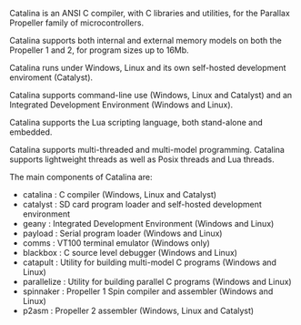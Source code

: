 Catalina is an ANSI C compiler, with C libraries and utilities, for the Parallax Propeller family of microcontrollers. 

Catalina supports both internal and external memory models on both the Propeller 1 and 2, for program sizes up to 16Mb.

Catalina runs under Windows, Linux and its own self-hosted development enviroment (Catalyst).

Catalina supports command-line use (Windows, Linux and Catalyst) and an Integrated Development Environment (Windows and Linux).

Catalina supports the Lua scripting language, both stand-alone and embedded.

Catalina supports multi-threaded and multi-model programming. Catalina supports lightweight threads as well as Posix threads and Lua threads.

The main components of Catalina are:

-  catalina    : C compiler (Windows, Linux and Catalyst)
-  catalyst    : SD card program loader and self-hosted development environment
-  geany       : Integrated Development Environment (Windows and Linux)
-  payload     : Serial program loader (Windows and Linux)
-  comms       : VT100 terminal emulator (Windows only)
-  blackbox    : C source level debugger (Windows and Linux)
-  catapult    : Utility for building multi-model C programs (Windows and Linux)
-  parallelize : Utility for building parallel C programs (Windows and Linux)
-  spinnaker   : Propeller 1 Spin compiler and assembler (Windows and Linux)
-  p2asm       : Propeller 2 assembler (Windows, Linux and Catalyst)


